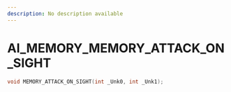```yaml
---
description: No description available 
---
```


# AI_MEMORY\_MEMORY_ATTACK_ON_SIGHT

```cpp
void MEMORY_ATTACK_ON_SIGHT(int _Unk0, int _Unk1);
```